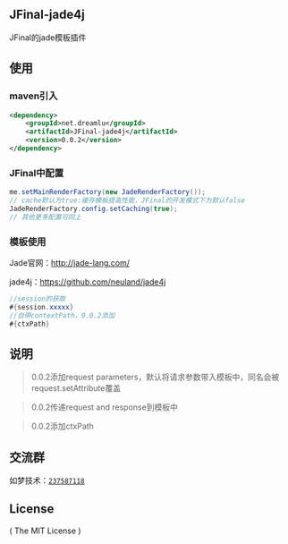 ## JFinal-jade4j
JFinal的jade模板插件

## 使用
### maven引入
```xml
<dependency>
    <groupId>net.dreamlu</groupId>
    <artifactId>JFinal-jade4j</artifactId>
    <version>0.0.2</version>
</dependency>
```

### JFinal中配置
```java
me.setMainRenderFactory(new JadeRenderFactory());
// cache默认为true:缓存模板提高性能，JFinal的开发模式下为默认false
JadeRenderFactory.config.setCaching(true);
// 其他更多配置可同上
```

### 模板使用
Jade官网：http://jade-lang.com/

jade4j：https://github.com/neuland/jade4j

```java
//session的获取
#{session.xxxxx}
//自带contextPath，0.0.2添加
#{ctxPath}
```

## 说明
> 0.0.2添加request parameters，默认将请求参数带入模板中，同名会被request.setAttribute覆盖

> 0.0.2传递request and response到模板中

> 0.0.2添加ctxPath

## 交流群
如梦技术：[`237587118`](http://shang.qq.com/wpa/qunwpa?idkey=f78fcb750b4f72c92ff4d375d2884dd69b552301a1f2681af956bd32700eb2c0)

## License

( The MIT License )
